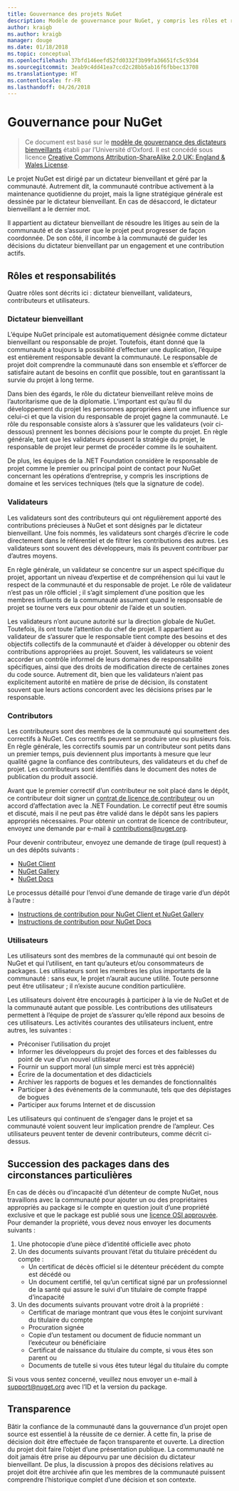 ```yaml
---
title: Gouvernance des projets NuGet
description: Modèle de gouvernance pour NuGet, y compris les rôles et responsabilités des validateurs, contributeurs et utilisateurs.
author: kraigb
ms.author: kraigb
manager: douge
ms.date: 01/18/2018
ms.topic: conceptual
ms.openlocfilehash: 37bfd146eefd52fd0332f3b99fa36651fc5c93d4
ms.sourcegitcommit: 3eab9c4dd41ea7ccd2c28bb5ab16f6fbbec13708
ms.translationtype: HT
ms.contentlocale: fr-FR
ms.lasthandoff: 04/26/2018
---
```

# <a name="nuget-governance"></a>Gouvernance pour NuGet

> Ce document est basé sur le [modèle de gouvernance des dictateurs bienveillants](http://www.oss-watch.ac.uk/resources/benevolentdictatorgovernancemodel) établi par l’Université d’Oxford. Il est concédé sous licence [Creative Commons Attribution-ShareAlike 2.0 UK: England & Wales License](http://creativecommons.org/licenses/by-sa/2.0/uk/).

Le projet NuGet est dirigé par un dictateur bienveillant et géré par la communauté. Autrement dit, la communauté contribue activement à la maintenance quotidienne du projet, mais la ligne stratégique générale est dessinée par le dictateur bienveillant. En cas de désaccord, le dictateur bienveillant a le dernier mot.

Il appartient au dictateur bienveillant de résoudre les litiges au sein de la communauté et de s’assurer que le projet peut progresser de façon coordonnée. De son côté, il incombe à la communauté de guider les décisions du dictateur bienveillant par un engagement et une contribution actifs.

## <a name="roles-and-responsibilities"></a>Rôles et responsabilités

Quatre rôles sont décrits ici : dictateur bienveillant, validateurs, contributeurs et utilisateurs.

### <a name="benevolent-dictator"></a>Dictateur bienveillant

L’équipe NuGet principale est automatiquement désignée comme dictateur bienveillant ou responsable de projet. Toutefois, étant donné que la communauté a toujours la possibilité d’effectuer une duplication, l’équipe est entièrement responsable devant la communauté. Le responsable de projet doit comprendre la communauté dans son ensemble et s’efforcer de satisfaire autant de besoins en conflit que possible, tout en garantissant la survie du projet à long terme.

Dans bien des égards, le rôle du dictateur bienveillant relève moins de l’autoritarisme que de la diplomatie. L’important est qu’au fil du développement du projet les personnes appropriées aient une influence sur celui-ci et que la vision du responsable de projet gagne la communauté. Le rôle du responsable consiste alors à s’assurer que les validateurs (voir ci-dessous) prennent les bonnes décisions pour le compte du projet. En règle générale, tant que les validateurs épousent la stratégie du projet, le responsable de projet leur permet de procéder comme ils le souhaitent.

De plus, les équipes de la .NET Foundation considère le responsable de projet comme le premier ou principal point de contact pour NuGet concernant les opérations d’entreprise, y compris les inscriptions de domaine et les services techniques (tels que la signature de code).

### <a name="committers"></a>Validateurs

Les validateurs sont des contributeurs qui ont régulièrement apporté des contributions précieuses à NuGet et sont désignés par le dictateur bienveillant. Une fois nommés, les validateurs sont chargés d’écrire le code directement dans le référentiel et de filtrer les contributions des autres. Les validateurs sont souvent des développeurs, mais ils peuvent contribuer par d’autres moyens.

En règle générale, un validateur se concentre sur un aspect spécifique du projet, apportant un niveau d’expertise et de compréhension qui lui vaut le respect de la communauté et du responsable de projet. Le rôle de validateur n’est pas un rôle officiel ; il s’agit simplement d’une position que les membres influents de la communauté assument quand le responsable de projet se tourne vers eux pour obtenir de l’aide et un soutien.

Les validateurs n’ont aucune autorité sur la direction globale de NuGet. Toutefois, ils ont toute l’attention du chef de projet. Il appartient au validateur de s’assurer que le responsable tient compte des besoins et des objectifs collectifs de la communauté et d’aider à développer ou obtenir des contributions appropriées au projet. Souvent, les validateurs se voient accorder un contrôle informel de leurs domaines de responsabilité spécifiques, ainsi que des droits de modification directe de certaines zones du code source. Autrement dit, bien que les validateurs n’aient pas explicitement autorité en matière de prise de décision, ils constatent souvent que leurs actions concordent avec les décisions prises par le responsable.

### <a name="contributors"></a>Contributors

Les contributeurs sont des membres de la communauté qui soumettent des correctifs à NuGet. Ces correctifs peuvent se produire une ou plusieurs fois. En règle générale, les correctifs soumis par un contributeur sont petits dans un premier temps, puis deviennent plus importants à mesure que leur qualité gagne la confiance des contributeurs, des validateurs et du chef de projet. Les contributeurs sont identifiés dans le document des notes de publication du produit associé.

Avant que le premier correctif d’un contributeur ne soit placé dans le dépôt, ce contributeur doit signer un [contrat de licence de contributeur](http://en.wikipedia.org/wiki/Contributor_License_Agreement) ou un accord d’affectation avec la .NET Foundation. Le correctif peut être soumis et discuté, mais il ne peut pas être validé dans le dépôt sans les papiers appropriés nécessaires. Pour obtenir un contrat de licence de contributeur, envoyez une demande par e-mail à [contributions@nuget.org](mailto:contributions@nuget.org).

Pour devenir contributeur, envoyez une demande de tirage (pull request) à un des dépôts suivants :

- [NuGet Client](https://github.com/NuGet/NuGet.Client)
- [NuGet Gallery](https://github.com/nuget/nugetgallery)
- [NuGet Docs](https://github.com/nuget/nugetdocs)

Le processus détaillé pour l’envoi d’une demande de tirage varie d’un dépôt à l’autre :

- [Instructions de contribution pour NuGet Client et NuGet Gallery](https://github.com/NuGet/Home/wiki/Contributing-to-NuGet)
- [Instructions de contribution pour NuGet Docs](https://github.com/NuGet/NuGetDocs/wiki/Contributing-to-NuGet-Documentation)

### <a name="users"></a>Utilisateurs

Les utilisateurs sont des membres de la communauté qui ont besoin de NuGet et qui l’utilisent, en tant qu’auteurs et/ou consommateurs de packages. Les utilisateurs sont les membres les plus importants de la communauté : sans eux, le projet n’aurait aucune utilité. Toute personne peut être utilisateur ; il n’existe aucune condition particulière.

Les utilisateurs doivent être encouragés à participer à la vie de NuGet et de la communauté autant que possible. Les contributions des utilisateurs permettent à l’équipe de projet de s’assurer qu’elle répond aux besoins de ces utilisateurs. Les activités courantes des utilisateurs incluent, entre autres, les suivantes :

- Préconiser l’utilisation du projet
- Informer les développeurs du projet des forces et des faiblesses du point de vue d’un nouvel utilisateur
- Fournir un support moral (un simple merci est très apprécié)
- Écrire de la documentation et des didacticiels
- Archiver les rapports de bogues et les demandes de fonctionnalités
- Participer à des événements de la communauté, tels que des dépistages de bogues
- Participer aux forums Internet et de discussion

Les utilisateurs qui continuent de s’engager dans le projet et sa communauté voient souvent leur implication prendre de l’ampleur. Ces utilisateurs peuvent tenter de devenir contributeurs, comme décrit ci-dessus.

## <a name="package-succession-under-special-circumstances"></a>Succession des packages dans des circonstances particulières

En cas de décès ou d’incapacité d’un détenteur de compte NuGet, nous travaillons avec la communauté pour ajouter un ou des propriétaires appropriés au package si le compte en question jouit d’une propriété exclusive et que le package est publié sous une [licence OSI approuvée](https://opensource.org/licenses/alphabetical). Pour demander la propriété, vous devez nous envoyer les documents suivants :

1. Une photocopie d’une pièce d’identité officielle avec photo
1. Un des documents suivants prouvant l’état du titulaire précédent du compte : 
    - Un certificat de décès officiel si le détenteur précédent du compte est décédé ou
    - Un document certifié, tel qu’un certificat signé par un professionnel de la santé qui assure le suivi d’un titulaire de compte frappé d’incapacité
1. Un des documents suivants prouvant votre droit à la propriété : 
    - Certificat de mariage montrant que vous êtes le conjoint survivant du titulaire du compte
    - Procuration signée
    - Copie d’un testament ou document de fiducie nommant un l’exécuteur ou bénéficiaire
    - Certificat de naissance du titulaire du compte, si vous êtes son parent ou
    - Documents de tutelle si vous êtes tuteur légal du titulaire du compte

Si vous vous sentez concerné, veuillez nous envoyer un e-mail à [support@nuget.org](mailto:support@nuget.org) avec l’ID et la version du package.

## <a name="transparency"></a>Transparence

Bâtir la confiance de la communauté dans la gouvernance d’un projet open source est essentiel à la réussite de ce dernier. À cette fin, la prise de décision doit être effectuée de façon transparente et ouverte. La direction du projet doit faire l’objet d’une présentation publique. La communauté ne doit jamais être prise au dépourvu par une décision du dictateur bienveillant. De plus, la discussion à propos des décisions relatives au projet doit être archivée afin que les membres de la communauté puissent comprendre l’historique complet d’une décision et son contexte.
